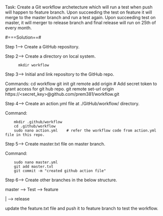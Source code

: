 Task: Create a Git workflow archetecture which will run a test when push will happen to feature branch.
Upon succeeding the test on feature it will merge to the master branch and run a test again.
Upon succeeding test on master, it will merger to release branch and final release will run on 25th of every month.

#===Solution==#

Step 1--> Create a GitHub repository.
        
Step 2--> Create a directory on local system.

          mkdir workflow
          
Step 3--> Initial and link repository to the GitHub repo.

Commands:
         cd workflow
         git init
         git remote add origin <repo url>
         # Add secret token to grant access for git hub repo.
         git remote set-url origin https://<secret_key>@github.com/prem381/workflow.git

         
Step 4--> Create an action.yml file at ./GitHub/workflow/ directory.

Command:

        mkdir .github/workflow
        cd .github/workflow      
        sudo nano action.yml    # refer the workflow code from action.yml file in this repo.
        
Step 5--> Create master.txt file on master branch.

Command: 

        sudo nano master.yml
        git add master.txt
        git commit -m "created github action file"
        
Step 6--> Create other branches in the below structure.

master --> Test --> feature

  |
  --> release
  

update the feature.txt file and push it to feature branch to test the workflow.
